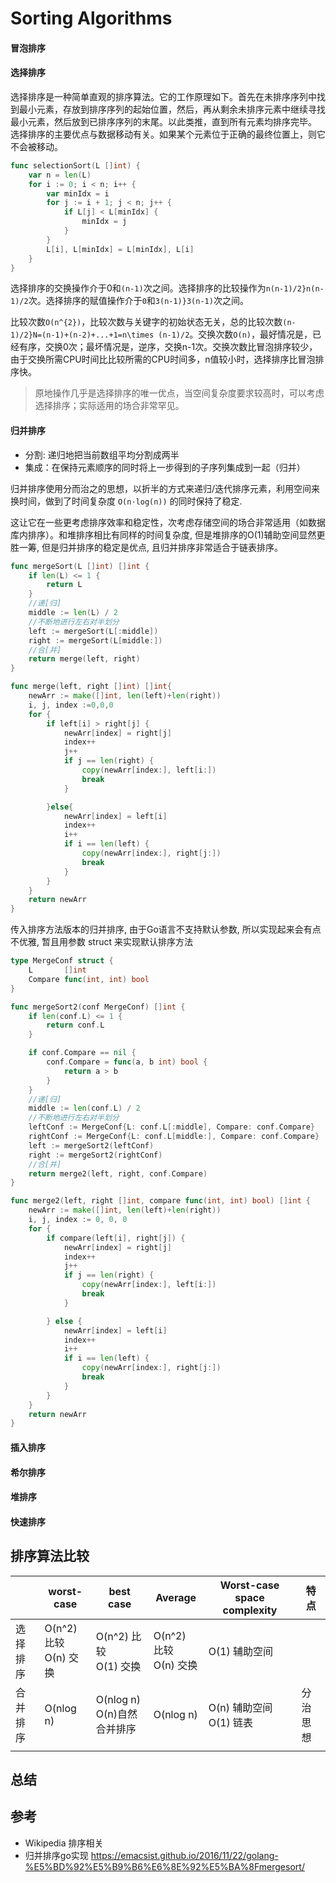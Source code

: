 # Sorting Algorithms

#### 冒泡排序

#### 选择排序

选择排序是一种简单直观的排序算法。它的工作原理如下。首先在未排序序列中找到最小元素，存放到排序序列的起始位置，然后，再从剩余未排序元素中继续寻找最小元素，然后放到已排序序列的末尾。以此类推，直到所有元素均排序完毕。 选择排序的主要优点与数据移动有关。如果某个元素位于正确的最终位置上，则它不会被移动。

```go
func selectionSort(L []int) {
	var n = len(L)
	for i := 0; i < n; i++ {
		var minIdx = i
		for j := i + 1; j < n; j++ {
			if L[j] < L[minIdx] {
				minIdx = j
			}
		}
		L[i], L[minIdx] = L[minIdx], L[i]
	}
}
```
选择排序的交换操作介于0和`(n-1)`次之间。选择排序的比较操作为`n(n-1)/2}n(n-1)/2`次。选择排序的赋值操作介于`0`和`3(n-1)}3(n-1)`次之间。

比较次数`O(n^{2})`，比较次数与关键字的初始状态无关，总的比较次数`(n-1)/2}N=(n-1)+(n-2)+...+1=n\times (n-1)/2`。交换次数`O(n)`，最好情况是，已经有序，交换0次；最坏情况是，逆序，交换n-1次。交换次数比冒泡排序较少，由于交换所需CPU时间比比较所需的CPU时间多，n值较小时，选择排序比冒泡排序快。

> 原地操作几乎是选择排序的唯一优点，当空间复杂度要求较高时，可以考虑选择排序；实际适用的场合非常罕见。

#### 归并排序
- 分割: 递归地把当前数组平均分割成两半
- 集成：在保持元素顺序的同时将上一步得到的子序列集成到一起（归并）

归并排序使用分而治之的思想，以折半的方式来递归/迭代排序元素，利用空间来换时间，做到了时间复杂度 `O(n·log(n))` 的同时保持了稳定.

这让它在一些更考虑排序效率和稳定性，次考虑存储空间的场合非常适用（如数据库内排序）。和堆排序相比有同样的时间复杂度, 但是堆排序的O(1)辅助空间显然更胜一筹, 但是归并排序的稳定是优点, 且归并排序非常适合于链表排序。

```go
func mergeSort(L []int) []int {
	if len(L) <= 1 {
		return L
	}
	//递[归]
	middle := len(L) / 2
	//不断地进行左右对半划分
	left := mergeSort(L[:middle])
	right := mergeSort(L[middle:])
	//合[并]
	return merge(left, right)
}

func merge(left, right []int) []int{
	newArr := make([]int, len(left)+len(right))
	i, j, index :=0,0,0
	for {
		if left[i] > right[j] {
			newArr[index] = right[j]
			index++
			j++
			if j == len(right) {
				copy(newArr[index:], left[i:])
				break
			}

		}else{
			newArr[index] = left[i]
			index++
			i++
			if i == len(left) {
				copy(newArr[index:], right[j:])
				break
			}
		}
	}
	return newArr
}
```

传入排序方法版本的归并排序, 由于Go语言不支持默认参数, 所以实现起来会有点不优雅, 暂且用参数 struct 来实现默认排序方法

```go
type MergeConf struct {
	L       []int
	Compare func(int, int) bool
}

func mergeSort2(conf MergeConf) []int {
	if len(conf.L) <= 1 {
		return conf.L
	}

	if conf.Compare == nil {
		conf.Compare = func(a, b int) bool {
			return a > b
		}
	}
	//递[归]
	middle := len(conf.L) / 2
	//不断地进行左右对半划分
	leftConf := MergeConf{L: conf.L[:middle], Compare: conf.Compare}
	rightConf := MergeConf{L: conf.L[middle:], Compare: conf.Compare}
	left := mergeSort2(leftConf)
	right := mergeSort2(rightConf)
	//合[并]
	return merge2(left, right, conf.Compare)
}

func merge2(left, right []int, compare func(int, int) bool) []int {
	newArr := make([]int, len(left)+len(right))
	i, j, index := 0, 0, 0
	for {
		if compare(left[i], right[j]) {
			newArr[index] = right[j]
			index++
			j++
			if j == len(right) {
				copy(newArr[index:], left[i:])
				break
			}

		} else {
			newArr[index] = left[i]
			index++
			i++
			if i == len(left) {
				copy(newArr[index:], right[j:])
				break
			}
		}
	}
	return newArr
}
```
#### 插入排序

#### 希尔排序

#### 堆排序

#### 快速排序

## 排序算法比较

|          	| worst-case               	| best case                     	| Average                  	| Worst-case space complexity 	| 特点     	|
|----------	|--------------------------	|-------------------------------	|--------------------------	|-----------------------------	|----------	|
| 选择排序 	| O(n^2) 比较<br>О(n) 交换 	| O(n^2) 比较<br>О(1) 交换      	| O(n^2) 比较<br>О(n) 交换 	| O(1) 辅助空间               	|          	|
| 合并排序 	| O(nlog n)                	| O(nlog n)<br>O(n)自然合并排序 	| O(nlog n)                	| O(n) 辅助空间<br>O(1) 链表  	| 分治思想 	|
|          	|                          	|                               	|                          	|                             	|          	|

## 总结

## 参考
- Wikipedia 排序相关
- 归并排序go实现 https://emacsist.github.io/2016/11/22/golang-%E5%BD%92%E5%B9%B6%E6%8E%92%E5%BA%8Fmergesort/ 